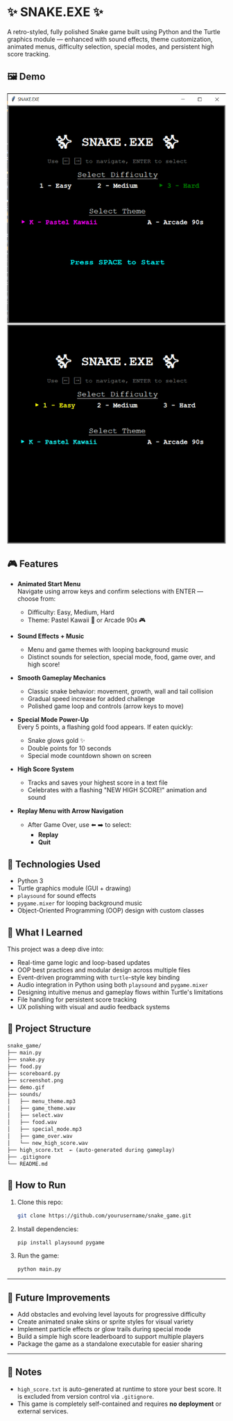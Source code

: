 # ✨ SNAKE.EXE ✨

A retro-styled, fully polished Snake game built using Python and the Turtle graphics module — enhanced with sound effects, theme customization, animated menus, difficulty selection, special modes, and persistent high score tracking.

## 🖼 Demo

![Start Menu Screenshot](screenshot.png)  
![Gameplay Demo](demo.gif)

## 🎮 Features

- **Animated Start Menu**  
  Navigate using arrow keys and confirm selections with ENTER — choose from:
  - Difficulty: Easy, Medium, Hard
  - Theme: Pastel Kawaii 🌸 or Arcade 90s 🎮

- **Sound Effects + Music**  
  - Menu and game themes with looping background music  
  - Distinct sounds for selection, special mode, food, game over, and high score!

- **Smooth Gameplay Mechanics**
  - Classic snake behavior: movement, growth, wall and tail collision
  - Gradual speed increase for added challenge
  - Polished game loop and controls (arrow keys to move)

- **Special Mode Power-Up**  
  Every 5 points, a flashing gold food appears. If eaten quickly:
  - Snake glows gold ✨
  - Double points for 10 seconds
  - Special mode countdown shown on screen

- **High Score System**
  - Tracks and saves your highest score in a text file  
  - Celebrates with a flashing "NEW HIGH SCORE!" animation and sound

- **Replay Menu with Arrow Navigation**
  - After Game Over, use ⬅️ ➡️ to select:
    - **Replay**
    - **Quit**

## 🐍 Technologies Used

- Python 3
- Turtle graphics module (GUI + drawing)
- `playsound` for sound effects
- `pygame.mixer` for looping background music
- Object-Oriented Programming (OOP) design with custom classes

## 🧠 What I Learned

This project was a deep dive into:
- Real-time game logic and loop-based updates
- OOP best practices and modular design across multiple files
- Event-driven programming with `turtle`-style key binding
- Audio integration in Python using both `playsound` and `pygame.mixer`
- Designing intuitive menus and gameplay flows within Turtle's limitations
- File handling for persistent score tracking
- UX polishing with visual and audio feedback systems

## 📂 Project Structure

```
snake_game/
├── main.py
├── snake.py
├── food.py
├── scoreboard.py
├── screenshot.png
├── demo.gif
├── sounds/
│   ├── menu_theme.mp3
│   ├── game_theme.wav
│   ├── select.wav
│   ├── food.wav
│   ├── special_mode.mp3
│   ├── game_over.wav
│   └── new_high_score.wav
├── high_score.txt  ← (auto-generated during gameplay)
├── .gitignore
└── README.md
```

## 🚀 How to Run

1. Clone this repo:
   ```bash
   git clone https://github.com/yourusername/snake_game.git
   ```

2. Install dependencies:
   ```bash
   pip install playsound pygame
   ```

3. Run the game:
   ```bash
   python main.py
   ```

---

## 🔮 Future Improvements

- Add obstacles and evolving level layouts for progressive difficulty
- Create animated snake skins or sprite styles for visual variety
- Implement particle effects or glow trails during special mode
- Build a simple high score leaderboard to support multiple players
- Package the game as a standalone executable for easier sharing

---

## 🛑 Notes

- `high_score.txt` is auto-generated at runtime to store your best score. It is excluded from version control via `.gitignore`.
- This game is completely self-contained and requires **no deployment** or external services.
